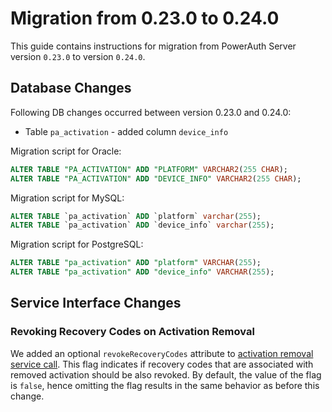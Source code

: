 # Migration from 0.23.0 to 0.24.0

This guide contains instructions for migration from PowerAuth Server version `0.23.0` to version `0.24.0`.

## Database Changes

Following DB changes occurred between version 0.23.0 and 0.24.0:
- Table `pa_activation` - added column `device_info`

Migration script for Oracle:

```sql
ALTER TABLE "PA_ACTIVATION" ADD "PLATFORM" VARCHAR2(255 CHAR);
ALTER TABLE "PA_ACTIVATION" ADD "DEVICE_INFO" VARCHAR2(255 CHAR);
```

Migration script for MySQL:

```sql
ALTER TABLE `pa_activation` ADD `platform` varchar(255);
ALTER TABLE `pa_activation` ADD `device_info` varchar(255);
```

Migration script for PostgreSQL:

```sql
ALTER TABLE "pa_activation" ADD "platform" VARCHAR(255);
ALTER TABLE "pa_activation" ADD "device_info" VARCHAR(255);
```

## Service Interface Changes

### Revoking Recovery Codes on Activation Removal

We added an optional `revokeRecoveryCodes` attribute to [activation
removal service call](./SOAP-Service-Methods.md#method-removeactivation).
This flag indicates if recovery codes that are associated with removed
activation should be also revoked. By default, the value of the flag is
`false`, hence omitting the flag results in the same behavior as before
this change.  